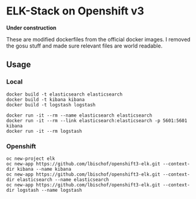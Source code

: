 # ELK-Stack on Openshift v3

**Under construction**

These are modified dockerfiles from the official docker images. I removed the gosu stuff and made sure relevant files are world readable.

## Usage

### Local
```
docker build -t elasticsearch elasticsearch
docker build -t kibana kibana
docker build -t logstash logstash

docker run -it --rm --name elasticsearch elasticsearch
docker run -it --rm --link elasticsearch:elasticsearch -p 5601:5601 kibana
docker run -it --rm logstash

```
### Openshift
```
oc new-project elk
oc new-app https://github.com/lbischof/openshift3-elk.git --context-dir kibana --name kibana
oc new-app https://github.com/lbischof/openshift3-elk.git --context-dir elasticsearch --name elasticsearch
oc new-app https://github.com/lbischof/openshift3-elk.git --context-dir logstash --name logstash
```

